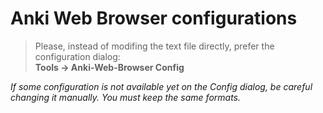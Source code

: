 # Anki Web Browser configurations

> Please, instead of modifing the text file directly, prefer the configuration dialog:  
> **Tools -> Anki-Web-Browser Config**

_If some configuration is not available yet on the Config dialog, be careful changing it manually. 
You must keep the same formats._
